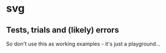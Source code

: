 # svg

## Tests, trials and (likely) errors

So don't use this as working examples - it's just a playground...

